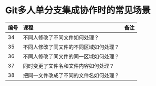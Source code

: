 # Git多人单分支集成协作时的常见场景

|编号|课程|备注|
|:--|:--|:--|
|34 | 不同人修改了不同文件如何处理？||
|35 | 不同人修改了同文件的不同区域如何处理？||
|36 | 不同人修改了同文件的同一区域如何处理？||
|37 | 同时变更了文件名和文件内容如何处理？||
|38 | 把同一文件改成了不同的文件名如何处理？||
